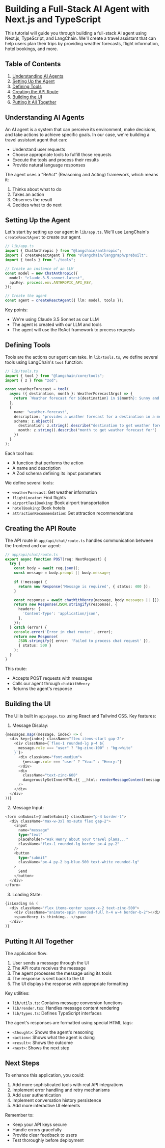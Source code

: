 # Building a Full-Stack AI Agent with Next.js and TypeScript

This tutorial will guide you through building a full-stack AI agent using Next.js, TypeScript, and LangChain. We'll create a travel assistant that can help users plan their trips by providing weather forecasts, flight information, hotel bookings, and more.

## Table of Contents
1. [Understanding AI Agents](#understanding-ai-agents)
2. [Setting Up the Agent](#setting-up-the-agent)
3. [Defining Tools](#defining-tools)
4. [Creating the API Route](#creating-the-api-route)
5. [Building the UI](#building-the-ui)
6. [Putting It All Together](#putting-it-all-together)

## Understanding AI Agents

An AI agent is a system that can perceive its environment, make decisions, and take actions to achieve specific goals. In our case, we're building a travel assistant agent that can:
- Understand user requests
- Choose appropriate tools to fulfill those requests
- Execute the tools and process their results
- Provide natural language responses

The agent uses a "ReAct" (Reasoning and Acting) framework, which means it:
1. Thinks about what to do
2. Takes an action
3. Observes the result
4. Decides what to do next

## Setting Up the Agent

Let's start by setting up our agent in `lib/app.ts`. We'll use LangChain's `createReactAgent` to create our agent.

```typescript
// lib/app.ts
import { ChatAnthropic } from "@langchain/anthropic";
import { createReactAgent } from "@langchain/langgraph/prebuilt";
import { tools } from "./tools";

// Create an instance of an LLM
const model = new ChatAnthropic({
  model: "claude-3-5-sonnet-latest",
  apiKey: process.env.ANTHROPIC_API_KEY,
});

// Create the agent
const agent = createReactAgent({ llm: model, tools });
```

Key points:
- We're using Claude 3.5 Sonnet as our LLM
- The agent is created with our LLM and tools
- The agent will use the ReAct framework to process requests

## Defining Tools

Tools are the actions our agent can take. In `lib/tools.ts`, we define several tools using LangChain's `tool` function:

```typescript
// lib/tools.ts
import { tool } from "@langchain/core/tools";
import { z } from "zod";

const weatherForecast = tool(
  async ({ destination, month }: WeatherForecastArgs) => {
    return `Weather forecast for ${destination} in ${month}: Sunny and warm!`
  },
  {
    name: "weather-forecast",
    description: "provides a weather forecast for a destination in a month",
    schema: z.object({
      destination: z.string().describe("destination to get weather forecast for"),
      month: z.string().describe("month to get weather forecast for")
    })
  }
);
```

Each tool has:
- A function that performs the action
- A name and description
- A Zod schema defining its input parameters

We define several tools:
- `weatherForecast`: Get weather information
- `flightLocator`: Find flights
- `airportTaxiBooking`: Book airport transportation
- `hotelBooking`: Book hotels
- `attractionRecommendation`: Get attraction recommendations

## Creating the API Route

The API route in `app/api/chat/route.ts` handles communication between the frontend and our agent:

```typescript
// app/api/chat/route.ts
export async function POST(req: NextRequest) {
  try {
    const body = await req.json();
    const message = body.prompt || body.message;
    
    if (!message) {
      return new Response('Message is required', { status: 400 });
    }

    const response = await chatWithHenry(message, body.messages || []);
    return new Response(JSON.stringify(response), {
      headers: {
        'Content-Type': 'application/json',
      },
    });
  } catch (error) {
    console.error('Error in chat route:', error);
    return new Response(
      JSON.stringify({ error: 'Failed to process chat request' }),
      { status: 500 }
    );
  }
}
```

This route:
- Accepts POST requests with messages
- Calls our agent through `chatWithHenry`
- Returns the agent's response

## Building the UI

The UI is built in `app/page.tsx` using React and Tailwind CSS. Key features:

1. Message Display:
```typescript
{messages.map((message, index) => (
  <div key={index} className="flex items-start gap-2">
    <div className={`flex-1 rounded-lg p-4 ${
      message.role === "user" ? "bg-zinc-100" : "bg-white"
    }`}>
      <div className="font-medium">
        {message.role === "user" ? "You:" : "Henry:"}
      </div>
      <div 
        className="text-zinc-600"
        dangerouslySetInnerHTML={{ __html: renderMessageContent(message.content) }}
      />
    </div>
  </div>
))}
```

2. Message Input:
```typescript
<form onSubmit={handleSubmit} className="p-4 border-t">
  <div className="max-w-3xl mx-auto flex gap-2">
    <input
      name="message"
      type="text"
      placeholder="Ask Henry about your travel plans..."
      className="flex-1 rounded-lg border px-4 py-2"
    />
    <button
      type="submit"
      className="px-4 py-2 bg-blue-500 text-white rounded-lg"
    >
      Send
    </button>
  </div>
</form>
```

3. Loading State:
```typescript
{isLoading && (
  <div className="flex items-center space-x-2 text-zinc-500">
    <div className="animate-spin rounded-full h-4 w-4 border-b-2"></div>
    <span>Henry is thinking...</span>
  </div>
)}
```

## Putting It All Together

The application flow:
1. User sends a message through the UI
2. The API route receives the message
3. The agent processes the message using its tools
4. The response is sent back to the UI
5. The UI displays the response with appropriate formatting

Key utilities:
- `lib/utils.ts`: Contains message conversion functions
- `lib/render.tsx`: Handles message content rendering
- `lib/types.ts`: Defines TypeScript interfaces

The agent's responses are formatted using special HTML tags:
- `<thought>`: Shows the agent's reasoning
- `<action>`: Shows what the agent is doing
- `<result>`: Shows the outcome
- `<next>`: Shows the next step

## Next Steps

To enhance this application, you could:
1. Add more sophisticated tools with real API integrations
2. Implement error handling and retry mechanisms
3. Add user authentication
4. Implement conversation history persistence
5. Add more interactive UI elements

Remember to:
- Keep your API keys secure
- Handle errors gracefully
- Provide clear feedback to users
- Test thoroughly before deployment 